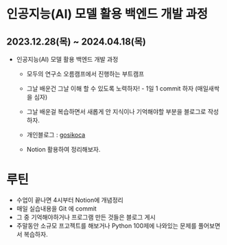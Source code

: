 # 인공지능(AI) 모델 활용 백엔드 개발 과정
## 2023.12.28(목) ~ 2024.04.18(목)  

* 인공지능(AI) 모델 활용 백엔드 개발 과정
  - 모두의 연구소 오름캠프에서 진행하는 부트캠프 


  - 그날 배운건 그날 이해 할 수 있도록 노력하자! - 1일 1 commit 하자 (매일새싹을 심자)
  - 그날 배운걸 복습하면서 새롭게 안 지식이나 기억해야할 부분을 블로그로 작성하자. 
  - 개인블로그 : [gosikoca](https://gosikoca.tistory.com/)
  - Notion 활용하여 정리해보자.

# 루틴
  - 수업이 끝나면 4시부터 Notion에 개념정리  
  - 매일 실습내용을 Git 에 commit 
  - 그 중 기억해야하거나 프로그램 만든 것들은 블로그 게시
  - 주말동안 소규모 프고젝트를 해보거나 Python 100제에 나와있는 문제를 풀어보면서 복습하자.
